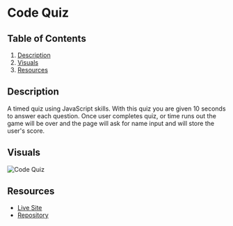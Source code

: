 # Code Quiz

## Table of Contents
1. [Description](#description)
2. [Visuals](#visuals)
3. [Resources](#resources)

## Description
A timed quiz using JavaScript skills. With this quiz you are given 10 seconds to answer each question. Once user completes quiz, or time runs out the game will be over and the page will ask for name input and will store the user's score.

## Visuals
![Code Quiz]()

## Resources
- [Live Site]() 
- [Repository]()